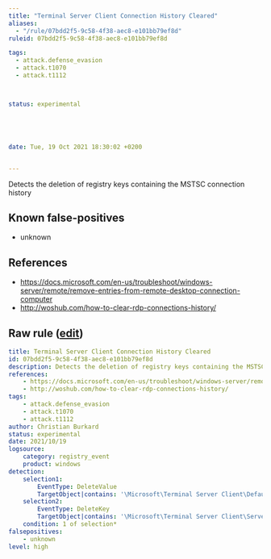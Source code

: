 ```yaml
---
title: "Terminal Server Client Connection History Cleared"
aliases:
  - "/rule/07bdd2f5-9c58-4f38-aec8-e101bb79ef8d"
ruleid: 07bdd2f5-9c58-4f38-aec8-e101bb79ef8d

tags:
  - attack.defense_evasion
  - attack.t1070
  - attack.t1112



status: experimental





date: Tue, 19 Oct 2021 18:30:02 +0200


---
```


Detects the deletion of registry keys containing the MSTSC connection history

<!--more-->


## Known false-positives

* unknown



## References

* https://docs.microsoft.com/en-us/troubleshoot/windows-server/remote/remove-entries-from-remote-desktop-connection-computer
* http://woshub.com/how-to-clear-rdp-connections-history/


## Raw rule ([edit](https://github.com/SigmaHQ/sigma/edit/master/rules/windows/registry_event/registry_event_mstsc_history_cleared.yml))
```yaml
title: Terminal Server Client Connection History Cleared
id: 07bdd2f5-9c58-4f38-aec8-e101bb79ef8d
description: Detects the deletion of registry keys containing the MSTSC connection history
references:
    - https://docs.microsoft.com/en-us/troubleshoot/windows-server/remote/remove-entries-from-remote-desktop-connection-computer
    - http://woshub.com/how-to-clear-rdp-connections-history/
tags:
    - attack.defense_evasion
    - attack.t1070
    - attack.t1112
author: Christian Burkard
status: experimental
date: 2021/10/19
logsource:
    category: registry_event
    product: windows
detection:
    selection1:
        EventType: DeleteValue
        TargetObject|contains: '\Microsoft\Terminal Server Client\Default\MRU'
    selection2:
        EventType: DeleteKey
        TargetObject|contains: '\Microsoft\Terminal Server Client\Servers\'
    condition: 1 of selection*
falsepositives:
    - unknown
level: high

```
